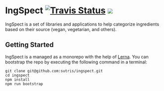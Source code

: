 # IngSpect <a href="https://travis-ci.com/sutris/ingspect"><img alt="Travis Status" src="https://travis-ci.com/sutris/ingspect.svg?token=p8EQStg3mnq2qNy2vcMo&branch=master"></a> <a href="https://codecov.io/gh/sutris/ingspect"><img src="https://codecov.io/gh/sutris/ingspect/branch/master/graph/badge.svg?token=q00eG8hqs8" /></a>

IngSpect is a set of libraries and applications to help categorize ingredients based on their source (vegan, vegetarian, and others).

## Getting Started

IngSpect is a managed as a monorepo with the help of [Lerna](https://lernajs.io/). You can bootstrap the repo by executing the following command in a terminal:

```
git clone git@github.com:sutris/ingspect.git
cd ingspect
npm install
npm run bootstrap
```
